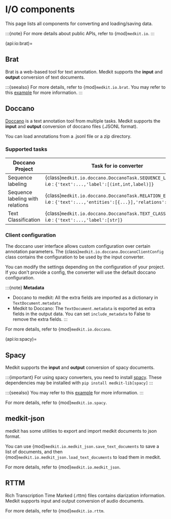 # I/O components

This page lists all components for converting and loading/saving data.

:::{note}
For more details about public APIs, refer to
{mod}`medkit.io`.
:::

(api:io:brat)=
## Brat

Brat is a web-based tool for text annotation. Medkit supports the **input** and **output** conversion of text documents. 

:::{seealso}
For more details, refer to {mod}`medkit.io.brat`.
You may refer to this [example](../examples/brat_io.md) for more information.
:::


## Doccano

[Doccano](https://github.com/doccano/doccano) is a text annotation tool from multiple tasks. Medkit supports the **input** and **output** conversion of doccano files (.JSONL format). 

You can load annotations from a .jsonl file or a zip directory.

### Supported tasks
| Doccano Project                  	| Task for io converter                                                                                                     	|
|----------------------------------	|---------------------------------------------------------------------------------------------------------------------------	|
| Sequence labeling                	| {class}`medkit.io.doccano.DoccanoTask.SEQUENCE_LABELING` <br> i.e : `{'text':...,'label':[(int,int,label)]}`              	|
| Sequence labeling with relations 	| {class}`medkit.io.doccano.DoccanoTask.RELATION_EXTRACTION` <br>i.e : `{'text':...,'entities':[{...}],'relations':[{...}]}` 	|
| Text Classification              	| {class}`medkit.io.doccano.DoccanoTask.TEXT_CLASSIFICATION`<br>i.e : `{'text':...,'label':[str]}`                          	|

### Client configuration

The doccano user interface allows custom configuration over certain annotation parameters. The {class}`medkit.io.doccano.DoccanoClientConfig` class contains the configuration to be used by the input converter. 

You can modify the settings depending on the configuration of your project. If you don't provide a config, the converter will use the default doccano configuration.


:::{note}
**Metadata**

- Doccano to medkit: All the extra fields are imported as a dictionary in `TextDocument.metadata`
- Medkit to Doccano: The `TextDocument.metadata` is exported as extra fields in the output data. You can set `include_metadata` to False to remove the extra fields.
:::

For more details, refer to {mod}`medkit.io.doccano`.

(api:io:spacy)=
## Spacy

Medkit supports the **input** and **output** conversion of spacy documents.

:::{important}
For using spacy converters, you need to install [spacy](https://spacy.io/).
These dependencies may be installed with `pip install medkit-lib[spacy]`
:::

:::{seealso}
You may refer to this [example](../examples/spacy_io.md) for more information.
:::

For more details, refer to {mod}`medkit.io.spacy`.

## medkit-json

medkit has some utilities to export and import medkit documents to json format.

You can use {mod}`medkit.io.medkit_json.save_text_documents` to save a list of documents, and then {mod}`medkit.io.medkit_json.load_text_documents` to load them in medkit.

For more details, refer to {mod}`medkit.io.medkit_json`.

## RTTM

Rich Transcription Time Marked (.rttm) files contains diarization information. 
Medkit supports input and output conversion of audio documents.

For more details, refer to {mod}`medkit.io.rttm`.
